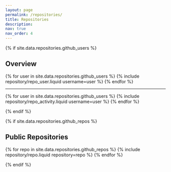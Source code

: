 ```yaml
---
layout: page
permalink: /repositories/
title: Repositories
description:
nav: true
nav_order: 4
---
```


{% if site.data.repositories.github_users %}

## Overview

<div class="repositories d-flex flex-wrap flex-md-row flex-column justify-content-between align-items-center">
  {% for user in site.data.repositories.github_users %}
    {% include repository/repo_user.liquid username=user %}
  {% endfor %}
</div>

---

<div class="repositories d-flex flex-wrap flex-md-row flex-column justify-content-between align-items-center">
  {% for user in site.data.repositories.github_users %}
    {% include repository/repo_activity.liquid username=user %}
  {% endfor %}
</div>

<!--
{% if site.repo_trophies.enabled %}
{% for user in site.data.repositories.github_users %}
{% if site.data.repositories.github_users.size > 1 %}

  <h4>{{ user }}</h4>
  {% endif %}
  <div class="repositories d-flex flex-wrap flex-md-row flex-column justify-content-between align-items-center">
  {% include repository/repo_trophies.liquid username=user %}
  </div>

---

{% endfor %}
{% endif %} -->

{% endif %}

{% if site.data.repositories.github_repos %}

## Public Repositories

{% for repo in site.data.repositories.github_repos %}
  {% include repository/repo.liquid repository=repo %}
{% endfor %}

{% endif %}
